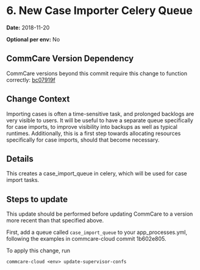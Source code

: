 # 6. New Case Importer Celery Queue

**Date:** 2018-11-20

**Optional per env:** No

## CommCare Version Dependency
CommCare versions beyond this commit require this change to function correctly:
[bc07919f](https://github.com/dimagi/commcare-hq/commit/bc07919f38828306015c688469a35df2fd8f9527)


## Change Context
Importing cases is often a time-sensitive task, and prolonged backlogs are
very visible to users.  It will be useful to have a separate queue
specifically for case imports, to improve visibility into backups as well as
typical runtimes.  Additionally, this is a first step towards allocating
resources specifically for case imports, should that become necessary.

## Details
This creates a case_import_queue in celery, which will be used for case
import tasks.

## Steps to update
This update should be performed before updating CommCare to a version more
recent than that specified above.

First, add a queue called `case_import_queue` to your app_processes.yml,
following the examples in commcare-cloud commit 1b602e805.

To apply this change, run

```
commcare-cloud <env> update-supervisor-confs
```
